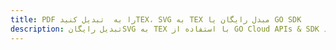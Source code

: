---title: PDF را به  تبدیل کنیدTEX، SVG به TEX مبدل رایگان یا GO SDKdescription: تبدیل رایگانSVG به TEX با استفاده از GO Cloud APIs & SDK همچنین اسناد PDF را در Cloud ایجاد، ویرایش و رندر کنید.---